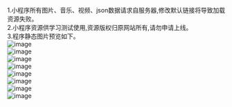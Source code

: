 1.小程序所有图片、音乐、视频、json数据请求自服务器,修改默认链接将导致加载资源失败。  
2.小程序资源供学习测试使用,资源版权归原网站所有,请勿申请上线。  
3.程序静态图片预览如下。  
![image](https://github.com/dong-can/yinyueping/raw/master/preview/1.png)  
![image](https://github.com/dong-can/yinyueping/raw/master/preview/2.png)  
![image](https://github.com/dong-can/yinyueping/raw/master/preview/3.png)  
![image](https://github.com/dong-can/yinyueping/raw/master/preview/4.png)  
![image](https://github.com/dong-can/yinyueping/raw/master/preview/5.png)  
![image](https://github.com/dong-can/yinyueping/raw/master/preview/6.png)  
![image](https://github.com/dong-can/yinyueping/raw/master/preview/7.png)  
![image](https://github.com/dong-can/yinyueping/raw/master/preview/8.png)
